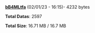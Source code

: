 [**bB4MLtfa**](/data/bB4MLtfa.txt) (02/01/23 - 16:15)- 4232 bytes

**Total Datas**: 2597

**Total Size**: 16.71 MB / 16.7 MB